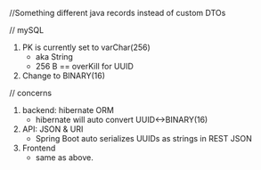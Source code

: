 //Something different
java records instead of custom DTOs

// mySQL
1. PK is currently set to varChar(256)
    - aka String
    - 256 B == overKill for UUID
2. Change to BINARY(16)

// concerns
1. backend: hibernate ORM
   - hibernate will auto convert UUID<->BINARY(16)
2. API: JSON & URI
   - Spring Boot auto serializes UUIDs as strings in REST JSON
3. Frontend
   - same as above.  